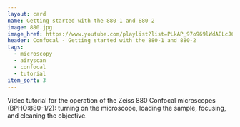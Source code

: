 ```yaml
---
layout: card
name: Getting started with the 880-1 and 880-2
image: 880.jpg
image_href: https://www.youtube.com/playlist?list=PLkAP_97o969lWdAELcJC_tex8PwcGQNsx 
header: Confocal - Getting started with the 880-1 and 880-2
tags:
  - microscopy
  - airyscan
  - confocal
  - tutorial
item_sort: 3
---
```

Video tutorial for the operation of the Zeiss 880 Confocal microscopes (BPHO:880-1/2): turning on the microscope, loading the sample, focusing, and cleaning the objective. 